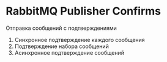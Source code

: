 # RabbitMQ Publisher Confirms

Отправка сообщений с подтверждениями
1. Синхронное подтверждение каждого сообщения
2. Подтверждение набора сообщений
3. Асинхронное подтверждение сообщений
